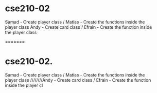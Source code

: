 
# cse210-02

Samad - Create player class / Matias - Create the functions inside the player class
Andy - Create card class / Efrain - Create the function inside the player class


=======
# cse210-02.

Samad - Create player class / Matias - Create the functions inside the player class
////////Andy - Create card class / Efrain - Create the function inside the player cl
